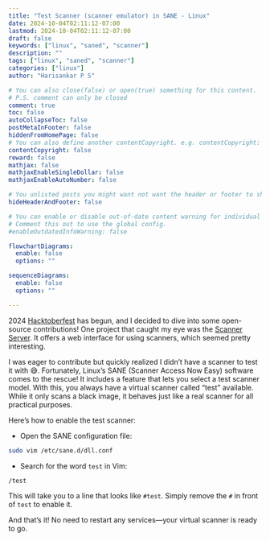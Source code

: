 ```yaml
---
title: "Test Scanner (scanner emulator) in SANE - Linux"
date: 2024-10-04T02:11:12-07:00
lastmod: 2024-10-04T02:11:12-07:00
draft: false
keywords: ["linux", "saned", "scanner"]
description: ""
tags: ["linux", "saned", "scanner"]
categories: ["linux"]
author: "Harisankar P S"

# You can also close(false) or open(true) something for this content.
# P.S. comment can only be closed
comment: true
toc: false
autoCollapseToc: false
postMetaInFooter: false
hiddenFromHomePage: false
# You can also define another contentCopyright. e.g. contentCopyright: "This is another copyright."
contentCopyright: false
reward: false
mathjax: false
mathjaxEnableSingleDollar: false
mathjaxEnableAutoNumber: false

# You unlisted posts you might want not want the header or footer to show
hideHeaderAndFooter: false

# You can enable or disable out-of-date content warning for individual post.
# Comment this out to use the global config.
#enableOutdatedInfoWarning: false

flowchartDiagrams:
  enable: false
  options: ""

sequenceDiagrams:
  enable: false
  options: ""

---
```


2024 [Hacktoberfest](https://hacktoberfest.com/) has begun, and I decided to dive into some open-source contributions! One project that caught my eye was the [Scanner Server](https://github.com/CoolCat467/Scanner-Server). It offers a web interface for using scanners, which seemed pretty interesting.

I was eager to contribute but quickly realized I didn’t have a scanner to test it with 😅. Fortunately, Linux’s SANE (Scanner Access Now Easy) software comes to the rescue! It includes a feature that lets you select a test scanner model. With this, you always have a virtual scanner called “test” available. While it only scans a black image, it behaves just like a real scanner for all practical purposes.

<!--more-->

Here’s how to enable the test scanner:

* Open the SANE configuration file:

```sh
sudo vim /etc/sane.d/dll.conf
```

* Search for the word `test` in Vim:

```vim
/test
```

This will take you to a line that looks like `#test`. Simply remove the `#` in front of `test` to enable it.

And that’s it! No need to restart any services—your virtual scanner is ready to go.
